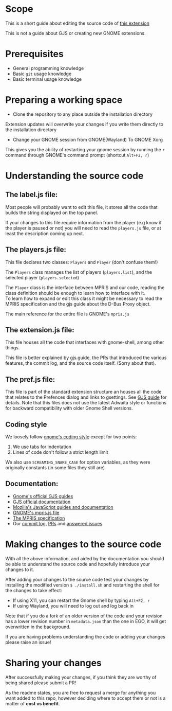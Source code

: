 # Scope
This is a short guide about editing the source code of [this
extension](https://github.com/Moon-0xff/gnome-mpris-label/)

This is not a guide about GJS or creating new GNOME extensions.

# Prerequisites
* General programming knowledge
* Basic `git` usage knowledge
* Basic terminal usage knowledge

# Preparing a working space
* Clone the repository to any place outside the installation directory

Extension updates will overwrite your changes if you write them directly to the
installation directory

* Change your GNOME session from GNOME(Wayland) To GNOME Xorg

This gives you the ability of restarting your gnome session by running the `r`
command through GNOME's command prompt (shortcut `Alt+F2, r`)

# Understanding the source code
## The label.js file:
Most people will probably want to edit this file, it stores all
the code that builds the string displayed on the top panel.

If your changes to this file require information from the player (e.g know if
the player is paused or not) you will need to read the `players.js` file, or at
least the description coming up next.

## The players.js file:
This file declares two classes: `Players` and `Player` (don't confuse them!)

The `Players` class manages the list of players (`players.list`), and the
selected player (`players.selected`)

The `Player` class is the interface between MPRIS and our code, reading
the class definition should be enough to learn how to interface with it.  
To learn how to expand or edit this class it might be
necessary to read the MPRIS specification and the gjs guide about the D-Bus
Proxy object.

The main reference for the entire file is GNOME's `mpris.js`

## The extension.js file:
This file houses all the code that interfaces with gnome-shell, among other
things.

This file is better explained by gjs.guide, the PRs that introduced the various
features, the commit log, and the source code itself. (Sorry about that).

## The pref.js file:
This file is part of the standard extension structure an houses all the code that relates to the Prefences dialog and links to gsettings. See [GJS guide](https://gjs.guide/extensions/development/preferences.html#creating-the-schema) for details. Note that this files does not use the latest Adwaita style or functions for backward compatibility with older Gnome Shell versions.

## Coding style
We loosely follow [gnome's coding style](https://gitlab.gnome.org/GNOME/gnome-shell/-/blob/main/HACKING.md) except for two points:

1. We use tabs for indentation
2. Lines of code don't follow a strict length limit

We also use `SCREAMING_SNAKE_CASE` for option variables, as they were originally
constants (in some files they still are)

## Documentation:
* [Gnome's official GJS guides](https://gjs.guide/)
* [GJS official documentation](https://gjs-docs.gnome.org/)
* [Mozilla's JavaScript guides and documentation](https://developer.mozilla.org/en-US/docs/Web/JavaScript)
* [GNOME's mpris.js file](https://gitlab.gnome.org/GNOME/gnome-shell/-/blob/main/js/ui/mpris.js)
* [The MPRIS specification](https://specifications.freedesktop.org/mpris-spec/latest/Media_Player.html)
* Our [commit log](https://github.com/Moon-0xff/gnome-mpris-label/commits/main), [PRs](https://github.com/Moon-0xff/gnome-mpris-label/pulls?q=is%3Apr+is%3Aclosed) and [answered issues](https://github.com/Moon-0xff/gnome-mpris-label/issues?q=is%3Aissue+is%3Aclosed)

# Making changes to the source code
With all the above information, and aided by the documentation you should be
able to understand the source code and hopefully introduce your changes to it.

After adding your changes to the source code test your changes by installing the
modified version `$ ./install.sh` and restarting the shell for the changes to take effect:
* If using X11, you can restart the Gnome shell by typing `Alt+F2, r`
* If using Wayland, you will need to log out and log back in

Note that if you do a fork of an older version of the code and your revision has a lower revision number in `metadata.json` than the one in EGO, it will get overwritten in the background.

If you are having problems understanding the code or adding your changes please
raise an issue!

# Sharing your changes
After successfully making your changes, if you think they are worthy of being
shared please submit a PR!

As the readme states, you are free to request a merge for anything you want
added to this repo, however deciding where to accept them or not is a
matter of **cost vs benefit**.
